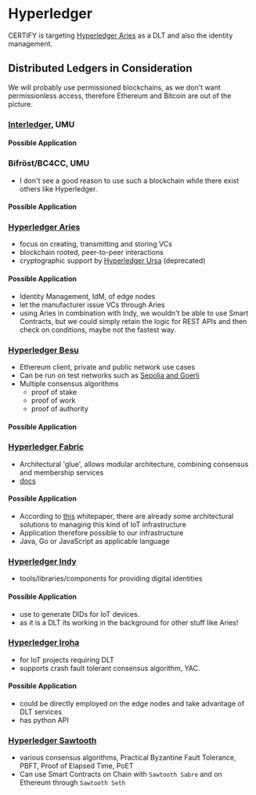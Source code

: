 # Hyperledger

CERTIFY is targeting [Hyperledger Aries](https://www.hyperledger.org/use/aries) as a DLT and also the identity management.

## Distributed Ledgers in Consideration

We will probably use permissioned blockchains, as we don't want permissionless access, therefore
Ethereum and Bitcoin are out of the picture.

### [Interledger](https://ieeexplore.ieee.org/document/9119756?denied=), UMU

#### Possible Application

### Bifröst/BC4CC, UMU

- I don't see a good reason to use such a blockchain while there exist others like Hyperledger.

#### Possible Application

### [Hyperledger Aries](https://wiki.hyperledger.org/display/ARIES/Hyperledger+Aries)

- focus on creating, transmitting and storing VCs
- blockchain rooted, peer-to-peer interactions
- cryptographic support by [Hyperledger Ursa](https://www.hyperledger.org/use/ursa) (deprecated)

#### Possible Application

- Identity Management, IdM, of edge nodes
- let the manufacturer issue VCs through Aries
- using Aries in combination with Indy, we wouldn't be able to use Smart Contracts, but we could
  simply retain the logic for REST APIs and then check on conditions, maybe not the fastest way.

### [Hyperledger Besu](https://wiki.hyperledger.org/display/BESU/Hyperledger+Besu)

- Ethereum client, private and public network use cases
- Can be run on test networks such as [Sepolia and Goerli](https://www.alchemy.com/overviews/goerli-vs-sepolia)
- Multiple consensus algorithms
  - proof of stake
  - proof of work
  - proof of authority

#### Possible Application

### [Hyperledger Fabric](https://wiki.hyperledger.org/display/fabric/Hyperledger+Fabric)

- Architectural 'glue', allows modular architecture, combining consensus and membership services
- [docs](https://hyperledger-fabric.readthedocs.io/en/latest/blockchain.html)

#### Possible Application

- According to [this](https://www.hyperledger.org/blog/2021/02/25/solution-brief-decentralized-id-and-access-management-diam-for-iot-networks)
  whitepaper, there are already some architectural solutions to managing this kind of IoT
  infrastructure
- Application therefore possible to our infrastructure
- Java, Go or JavaScript as applicable language

### [Hyperledger Indy](https://wiki.hyperledger.org/display/indy/Hyperledger+Indy)

- tools/libraries/components for providing digital identities

#### Possible Application

- use to generate DIDs for IoT devices.
- as it is a DLT its working in the background for other stuff like Aries!

### [Hyperledger Iroha](https://wiki.hyperledger.org/display/iroha/Hyperledger+Iroha)

- for IoT projects requiring DLT
- supports crash fault tolerant consensus algorithm, YAC.

#### Possible Application

- could be directly employed on the edge nodes and take advantage of DLT services
- has python API

### [Hyperledger Sawtooth](https://wiki.hyperledger.org/display/sawtooth/Hyperledger+Sawtooth)

- various consensus algorithms, Practical Byzantine Fault Tolerance, PBFT, Proof of Elapsed Time,
  PoET
- Can use Smart Contracts on Chain with `Sawtooth Sabre` and on Ethereum through `Sawtooth Seth`
